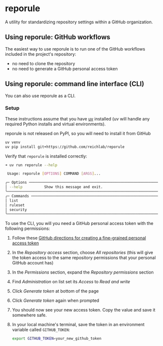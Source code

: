 # reporule

A utility for standardizing repository settings within a GitHub organization.

## Using reporule: GitHub workflows

The easiest way to use reporule is to run one of the GitHub workflows included
in the project's repository:

- no need to clone the repository
- no need to generate a GitHub personal access token

## Using reporule: command line interface (CLI)

You can also use reporule as a CLI.

### Setup

These instructions assume that you have
[uv](https://docs.astral.sh/uv/getting-started/installation/) installed
(uv will handle any required Python installs and virtual environments).

reporule is not released on PyPI, so you will need to install it from GitHub

```bash
uv venv
uv pip install git+https://github.com/reichlab/reporule
```

Verify that `reporule` is installed correctly:


```bash
➜ uv run reporule --help

 Usage: reporule [OPTIONS] COMMAND [ARGS]...

╭─ Options ──────────────────────────────────────────────────────────────────────────────────────────╮
│ --help          Show this message and exit.                                                        │
╰────────────────────────────────────────────────────────────────────────────────────────────────────╯
╭─ Commands ─────────────────────────────────────────────────────────────────────────────────────────╮
│ list                                                                                               │
│ ruleset                                                                                            │
│ security                                                                                           │
╰────────────────────────────────────────────────────────────────────────────────────────────────────╯
```

To use the CLI, you will you need a GitHub personal access token with the following
permissions:

1. Follow these
   [GitHub directions for creating a fine-grained personal access token](https://docs.github.com/en/authentication/keeping-your-account-and-data-secure/managing-your-personal-access-tokens#creating-a-fine-grained-personal-access-token)
2. In the _Repository access_ section, choose _All repositories_ (this will
   give the token access to the same repository permissions that your
   personal GitHub account has)
3. In the _Permissions_ section, expand the _Repository permissions_ section
4. Find _Administration_ on list set its _Access_ to _Read and write_
5. Click _Generate token_ at bottom of the page
6. Click _Generate token_ again when prompted
7. You should now see your new access token. Copy the value and save it
   somewhere safe.
8. In your local machine's terminal, save the token in an environment variable called `GITHUB_TOKEN`:

    ```bash
    export GITHUB_TOKEN=your_new_github_token
    ```
